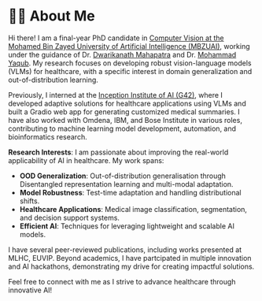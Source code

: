 # 👩‍🔬 About Me

Hi there! I am a final-year PhD candidate in [Computer Vision at the Mohamed Bin Zayed University of Artificial Intelligence (MBZUAI)](https://mbzuai.ac.ae/research/department/computer-vision-department/), working under the guidance of Dr. [Dwarikanath Mahapatra](https://scholar.google.com/citations?user=j5K7HPoAAAAJ&hl=en) and Dr. [Mohammad Yaqub](https://scholar.google.co.uk/citations?user=9dfn5GkAAAAJ). My research focuses on developing robust vision-language models (VLMs) for healthcare, with a specific interest in domain generalization and out-of-distribution learning.

Previously, I interned at the [Inception Institute of AI (G42)](https://www.g42.ai/), where I developed adaptive solutions for healthcare applications using VLMs and built a Gradio web app for generating customized medical summaries. I have also worked with Omdena, IBM, and Bose Institute in various roles, contributing to machine learning model development, automation, and bioinformatics research.

**Research Interests**: I am passionate about improving the real-world applicability of AI in healthcare. My work spans:
- **OOD Generalization**: Out-of-distribution generalisation through Disentangled representation learning and multi-modal adaptation.
- **Model Robustness**: Test-time adaptation and handling distributional shifts.
- **Healthcare Applications**: Medical image classification, segmentation, and decision support systems.
- **Efficient AI**: Techniques for leveraging lightweight and scalable AI models.

I have several peer-reviewed publications, including works presented at MLHC, EUVIP. Beyond academics, I have partcipated in multiple innovation and AI hackathons, demonstrating my drive for creating impactful solutions.

Feel free to connect with me as I strive to advance healthcare through innovative AI!
